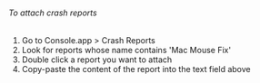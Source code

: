 ###### To attach crash reports
1. Go to Console.app > Crash Reports
2. Look for reports whose name contains 'Mac Mouse Fix'
3. Double click a report you want to attach
4. Copy-paste the content of the report into the text field above